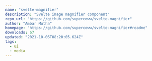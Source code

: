 ```yaml
---
name: "svelte-magnifier"
description: "Svelte image magnifier component"
repo_url: "https://github.com/supercoww/svelte-magnifier"
author: "Ambar Mutha"
homepage: "https://github.com/supercoww/svelte-magnifier#readme"
downloads: 67
updated: "2021-10-06T08:20:05.624Z"
tags: 
  - ui
  - media
---
```

